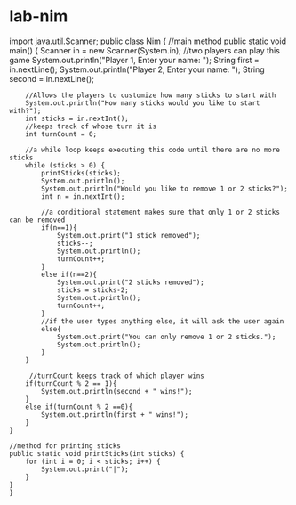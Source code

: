 # lab-nim
import java.util.Scanner;
public class Nim {
    //main method
    public static void main() 
    {
        Scanner in = new Scanner(System.in);
        //two players can play this game
        System.out.println("Player 1, Enter your name: ");
        String first = in.nextLine();
        System.out.println("Player 2, Enter your name: ");
        String second = in.nextLine();
        
        //Allows the players to customize how many sticks to start with
        System.out.println("How many sticks would you like to start with?");
        int sticks = in.nextInt();
        //keeps track of whose turn it is
        int turnCount = 0;
        
        //a while loop keeps executing this code until there are no more sticks 
        while (sticks > 0) {
            printSticks(sticks);
            System.out.println();
            System.out.println("Would you like to remove 1 or 2 sticks?");
            int n = in.nextInt();
            
            //a conditional statement makes sure that only 1 or 2 sticks can be removed
            if(n==1){
                System.out.print("1 stick removed");
                sticks--;
                System.out.println();
                turnCount++;
            }
            else if(n==2){
                System.out.print("2 sticks removed");
                sticks = sticks-2;
                System.out.println();
                turnCount++;
            }
            //if the user types anything else, it will ask the user again
            else{
                System.out.print("You can only remove 1 or 2 sticks.");
                System.out.println();
            }
        }
        
         //turnCount keeps track of which player wins
        if(turnCount % 2 == 1){
            System.out.println(second + " wins!");
        }
        else if(turnCount % 2 ==0){
            System.out.println(first + " wins!");
        }
    }
    
    //method for printing sticks  
    public static void printSticks(int sticks) {
        for (int i = 0; i < sticks; i++) {
            System.out.print("|");
        }
    }
    }
    
